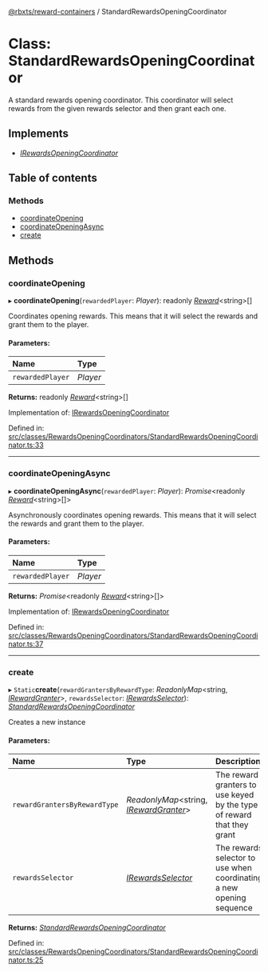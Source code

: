 [@rbxts/reward-containers](../README.md) / StandardRewardsOpeningCoordinator

# Class: StandardRewardsOpeningCoordinator

A standard rewards opening coordinator.
This coordinator will select rewards from the given rewards selector and then grant each one.

## Implements

* [*IRewardsOpeningCoordinator*](../interfaces/irewardsopeningcoordinator.md)

## Table of contents

### Methods

- [coordinateOpening](standardrewardsopeningcoordinator.md#coordinateopening)
- [coordinateOpeningAsync](standardrewardsopeningcoordinator.md#coordinateopeningasync)
- [create](standardrewardsopeningcoordinator.md#create)

## Methods

### coordinateOpening

▸ **coordinateOpening**(`rewardedPlayer`: *Player*): readonly [*Reward*](../README.md#reward)<string\>[]

Coordinates opening rewards.
This means that it will select the rewards and grant them to the player.

#### Parameters:

Name | Type |
:------ | :------ |
`rewardedPlayer` | *Player* |

**Returns:** readonly [*Reward*](../README.md#reward)<string\>[]

Implementation of: [IRewardsOpeningCoordinator](../interfaces/irewardsopeningcoordinator.md)

Defined in: [src/classes/RewardsOpeningCoordinators/StandardRewardsOpeningCoordinator.ts:33](https://github.com/Bytebit-Org/roblox-RewardContainers/blob/7501d5d/src/classes/RewardsOpeningCoordinators/StandardRewardsOpeningCoordinator.ts#L33)

___

### coordinateOpeningAsync

▸ **coordinateOpeningAsync**(`rewardedPlayer`: *Player*): *Promise*<readonly [*Reward*](../README.md#reward)<string\>[]\>

Asynchronously coordinates opening rewards.
This means that it will select the rewards and grant them to the player.

#### Parameters:

Name | Type |
:------ | :------ |
`rewardedPlayer` | *Player* |

**Returns:** *Promise*<readonly [*Reward*](../README.md#reward)<string\>[]\>

Implementation of: [IRewardsOpeningCoordinator](../interfaces/irewardsopeningcoordinator.md)

Defined in: [src/classes/RewardsOpeningCoordinators/StandardRewardsOpeningCoordinator.ts:37](https://github.com/Bytebit-Org/roblox-RewardContainers/blob/7501d5d/src/classes/RewardsOpeningCoordinators/StandardRewardsOpeningCoordinator.ts#L37)

___

### create

▸ `Static`**create**(`rewardGrantersByRewardType`: *ReadonlyMap*<string, [*IRewardGranter*](../interfaces/irewardgranter.md)\>, `rewardsSelector`: [*IRewardsSelector*](../interfaces/irewardsselector.md)): [*StandardRewardsOpeningCoordinator*](standardrewardsopeningcoordinator.md)

Creates a new instance

#### Parameters:

Name | Type | Description |
:------ | :------ | :------ |
`rewardGrantersByRewardType` | *ReadonlyMap*<string, [*IRewardGranter*](../interfaces/irewardgranter.md)\> | The reward granters to use keyed by the type of reward that they grant   |
`rewardsSelector` | [*IRewardsSelector*](../interfaces/irewardsselector.md) | The rewards selector to use when coordinating a new opening sequence    |

**Returns:** [*StandardRewardsOpeningCoordinator*](standardrewardsopeningcoordinator.md)

Defined in: [src/classes/RewardsOpeningCoordinators/StandardRewardsOpeningCoordinator.ts:25](https://github.com/Bytebit-Org/roblox-RewardContainers/blob/7501d5d/src/classes/RewardsOpeningCoordinators/StandardRewardsOpeningCoordinator.ts#L25)
